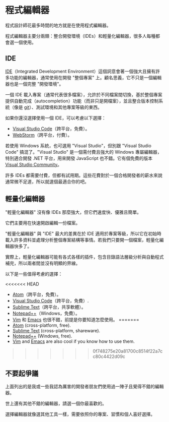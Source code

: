 # 程式編輯器

程式設計師花最多時間的地方就是在使用程式編輯器。

程式編輯器主要分兩類：整合開發環境（IDEs）和輕量化編輯器，很多人每種都會選一個使用。

## IDE

[IDE](https://en.wikipedia.org/wiki/Integrated_development_environment)（Integrated Development Environment）這個詞意會著一個強大且擁有許多功能的編輯器，通常使用在開發 "整個專案" 上。顧名思義，它不只是一個編輯器也是一個完整 "開發環境"。

一個 IDE 載入專案（通常代表很多檔案），允許於不同檔案間切換，基於整個專案提供自動完成（autocompletion）功能（而非只是開檔案），並且整合版本控制系統（像是 [git](https://git-scm.com/)）、測試環境和其他專案等級的東西。

如果你還沒選擇使用一個 IDE，可以考慮以下選擇：

- [Visual Studio Code](https://code.visualstudio.com/)（跨平台，免費）。
- [WebStorm](http://www.jetbrains.com/webstorm/)（跨平台，付費）。

若使用 Windows 系統，也可選用 "Visual Studio"，但別跟 "Visual Studio Code" 搞混了。"Visual Studio" 是一個需付費且強大的 Windows 專屬編輯器，特別適合開發 .NET 平台，用來開發 JavaScript 也不錯。它有個免費的版本 [Visual Studio Community](https://www.visualstudio.com/vs/community/)。

許多 IDEs 都需要付費，但都有試用期。這些花費對於一個合格開發者的薪水來說通常微不足道，所以就選個最適合你的吧。

## 輕量化編輯器

"輕量化編輯器" 沒有像 IDEs 那麼強大，但它們速度快、優雅且簡單。

它們主要用在快速開啟編輯一份檔案。

"輕量化編輯器" 與 "IDE" 最大的差異在於 IDE 適用於專案等級，所以它在初始時載入許多資料並處理分析整個專案結構等事情。若我們只要開一個檔案，輕量化編輯器快多了。

實際上，輕量化編輯器可能有各式各樣的插件，包含目錄語法層級分析與自動程式補完，所以兩者間並沒有明顯的界線。

以下是一些值得考慮的選擇：

<<<<<<< HEAD
- [Atom](https://atom.io/)（跨平台，免費）。
- [Visual Studio Code](https://code.visualstudio.com/)（跨平台，免費）.
- [Sublime Text](http://www.sublimetext.com)（跨平台，共享軟體）。
- [Notepad++](https://notepad-plus-plus.org/)（Windows，免費）。
- [Vim](http://www.vim.org/) 和 [Emacs](https://www.gnu.org/software/emacs/) 也很不錯，前提是你要知道怎麼使用。
=======
- [Atom](https://atom.io/) (cross-platform, free).
- [Sublime Text](http://www.sublimetext.com) (cross-platform, shareware).
- [Notepad++](https://notepad-plus-plus.org/) (Windows, free).
- [Vim](http://www.vim.org/) and [Emacs](https://www.gnu.org/software/emacs/) are also cool if you know how to use them.
>>>>>>> 0f748275e20a81700c8514f22a7cc80c4422d09c

## 不要起爭議

上面列出的是我或一些我認為厲害的開發者朋友們使用過一陣子且覺得不錯的編輯器。

世上還有其他不錯的編輯器，請選一個你最喜歡的。

選擇編輯器就像選其他工具一樣，需要依照你的專案、習慣和個人喜好選擇。

